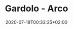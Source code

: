 ---
title: "Gardolo - Arco"
date: 2020-07-18T00:33:35+02:00
squadra-a: promozione-20-21.md
punteggio-a: 100
squadra-b: Arco
punteggio-b: 20
partite/squadra: promozione-20-21
luogo: Gardolo
categoria: promozione
stagione:  2020-2021 
---